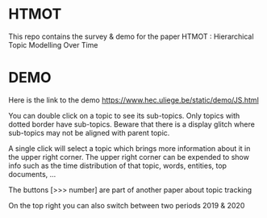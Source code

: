# HTMOT
This repo contains the survey & demo for the paper HTMOT : Hierarchical Topic Modelling Over Time

# DEMO
Here is the link to the demo https://www.hec.uliege.be/static/demo/JS.html

You can double click on a topic to see its sub-topics. 
Only topics with dotted border have sub-topics.
Beware that there is a display glitch where sub-topics may not be aligned with parent topic.

A single click will select a topic which brings more information about it in the upper right corner.
The upper right corner can be expended to show info such as the time distribution of that topic, words, entities, top documents, ...

The buttons [>>> number] are part of another paper about topic tracking

On the top right you can also switch between two periods 2019 & 2020
